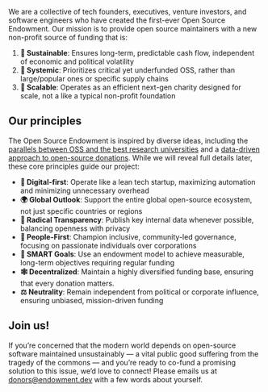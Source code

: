 We are a collective of tech founders, executives, venture investors, and software engineers who have created the first-ever Open Source Endowment. Our mission is to provide open source maintainers with a new non-profit source of funding that is:

1. **🌱 Sustainable**: Ensures long-term, predictable cash flow, independent of economic and political volatility
2. **🔗 Systemic**: Prioritizes critical yet underfunded OSS, rather than large/popular ones or specific supply chains
3. **🚀 Scalable**: Operates as an efficient next-gen charity designed for scale, not a like a typical non-profit foundation

## Our principles
The Open Source Endowment is inspired by diverse ideas, including the [parallels between OSS and the best research universities](https://kvinogradov.com/oss-universities) and a [data-driven approach to open-source donations](https://kvinogradov.com/algo-sponsors/). While we will reveal full details later, these core principles guide our project:

* **🤖 Digital-first**: Operate like a lean tech startup, maximizing automation and minimizing unnecessary overhead
* **🌍 Global Outlook**: Support the entire global open-source ecosystem, not just specific countries or regions
* **🔎 Radical Transparency**: Publish key internal data whenever possible, balancing openness with privacy
* **👥 People-First**: Champion inclusive, community-led governance, focusing on passionate individuals over corporations
* **🧠 SMART Goals**: Use an endowment model to achieve measurable, long-term objectives requiring regular funding
* **🕸️ Decentralized**: Maintain a highly diversified funding base, ensuring that every donation matters.
* **⚖️ Neutrality**: Remain independent from political or corporate influence, ensuring unbiased, mission-driven funding

## Join us!
If you’re concerned that the modern world depends on open-source software maintained unsustainably — a vital public good suffering from the tragedy of the commons — and you’re ready to co-fund a promising solution to this issue, we’d love to connect! Please emails us at [donors@endowment.dev](mailto:donors@endowment.dev) with a few words about yourself.
